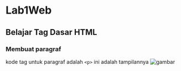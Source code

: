 # Lab1Web
## Belajar Tag Dasar HTML

### Membuat paragraf
kode tag untuk paragraf adalah `<p>`
ini adalah tampilannya
![gambar](gambar/gambar3)